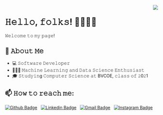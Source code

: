 <!--[![Header]()]()-->
<img  align='right' src="https://i.imgur.com/bBjRG5Km.png">

# 𝙷𝚎𝚕𝚕𝚘, 𝚏𝚘𝚕𝚔𝚜! 👋👨🏻‍💻
𝚆𝚎𝚕𝚌𝚘𝚖𝚎 𝚝𝚘 𝚖𝚢 𝚙𝚊𝚐𝚎!

## :book: 𝙰𝚋𝚘𝚞𝚝 𝙼𝚎
- 💻 𝚂𝚘𝚏𝚝𝚠𝚊𝚛𝚎 𝙳𝚎𝚟𝚎𝚕𝚘𝚙𝚎𝚛
- 👨🏻‍💻 𝙼𝚊𝚌𝚑𝚒𝚗𝚎 𝙻𝚎𝚊𝚛𝚗𝚒𝚗𝚐 𝚊𝚗𝚍 𝙳𝚊𝚝𝚊 𝚂𝚌𝚒𝚎𝚗𝚌𝚎 𝙴𝚗𝚝𝚑𝚞𝚜𝚒𝚊𝚜𝚝
- 🎓 𝚂𝚝𝚞𝚍𝚢𝚒𝚗g 𝙲𝚘𝚖𝚙𝚞𝚝𝚎𝚛 𝚂𝚌𝚒𝚎𝚗𝚌𝚎 𝚊𝚝 BVCOE, 𝚌𝚕𝚊𝚜𝚜 𝚘𝚏 𝟸0𝟸1

## 📫 𝙷𝚘𝚠 𝚝𝚘 𝚛𝚎𝚊𝚌𝚑 𝚖𝚎:

[![Github Badge](https://img.shields.io/badge/-NamitJoshi-100000?style=flat-square&logo=github&logoColor=white)](https://github.com/Namit-Joshi)
&nbsp;
[![Linkedin Badge](https://img.shields.io/badge/-namitjoshi-blue?style=flat-square&logo=Linkedin&logoColor=white)](https://www.linkedin.com/in/namit-joshi/)
&nbsp;
[![Gmail Badge](https://img.shields.io/badge/-joshi.namit10@gmail.com-c14438?style=flat-square&logo=Gmail&logoColor=white)](mailto:joshi.namit10@gmail.com)
&nbsp;
[![Instagram Badge](https://img.shields.io/badge/-namit10_-F44747?style=flat-square&labelColor=F44747&logo=instagram&logoColor=white)](https://www.instagram.com/namit10_/)
&nbsp;

